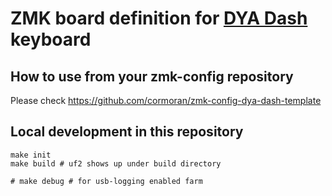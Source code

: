 # ZMK board definition for [DYA Dash](https://github.com/cormoran/dya-dash-keyboard) keyboard

## How to use from your zmk-config repository

Please check https://github.com/cormoran/zmk-config-dya-dash-template

## Local development in this repository

```
make init
make build # uf2 shows up under build directory

# make debug # for usb-logging enabled farm
```
